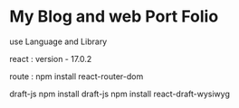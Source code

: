 # My Blog and web Port Folio

use Language and Library


react :
version - 17.0.2

route :
npm install react-router-dom

draft-js
npm install draft-js
npm install react-draft-wysiwyg
